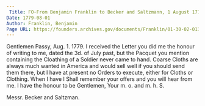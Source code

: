 ```yaml
---
 Title: FO-From Benjamin Franklin to Becker and Saltzmann, 1 August 1779
Date: 1779-08-01
Author: Franklin, Benjamin
Page URL: https://founders.archives.gov/documents/Franklin/01-30-02-0130
---
```


Gentlemen
Passy, Aug. 1. 1779.
I received the Letter you did me the honour of writing to me, dated the 3d. of July past, but the Pacquet you mention containing the Cloathing of a Soldier never came to hand. Coarse Cloths are always much wanted in America and would sell well if you should send them there, but I have at present no Orders to execute, either for Cloths or Clothing. When I have I Shall remember your offers and you will hear from me. I have the honour to be Gentlemen, Your m. o. and m. h. S.

Messr. Becker and Saltzman.


